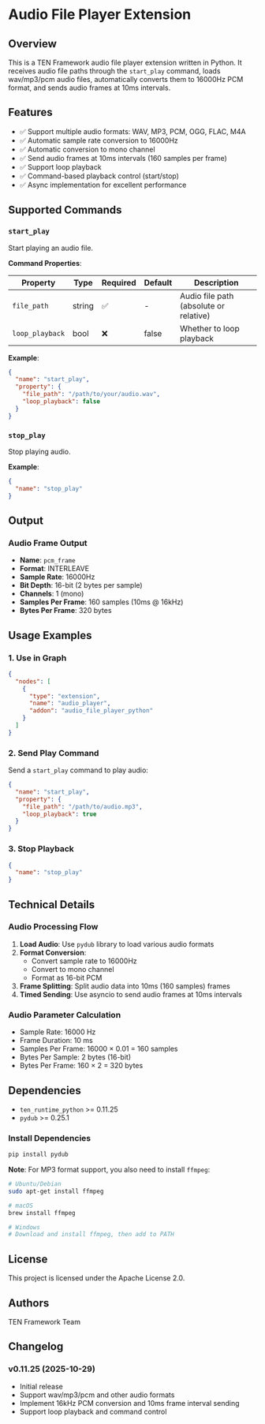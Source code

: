 # Audio File Player Extension

## Overview

This is a TEN Framework audio file player extension written in Python. It receives audio file paths through the `start_play` command, loads wav/mp3/pcm audio files, automatically converts them to 16000Hz PCM format, and sends audio frames at 10ms intervals.

## Features

- ✅ Support multiple audio formats: WAV, MP3, PCM, OGG, FLAC, M4A
- ✅ Automatic sample rate conversion to 16000Hz
- ✅ Automatic conversion to mono channel
- ✅ Send audio frames at 10ms intervals (160 samples per frame)
- ✅ Support loop playback
- ✅ Command-based playback control (start/stop)
- ✅ Async implementation for excellent performance

## Supported Commands

### `start_play`

Start playing an audio file.

**Command Properties**:

| Property | Type | Required | Default | Description |
|----------|------|----------|---------|-------------|
| `file_path` | string | ✅ | - | Audio file path (absolute or relative) |
| `loop_playback` | bool | ❌ | false | Whether to loop playback |

**Example**:
```json
{
  "name": "start_play",
  "property": {
    "file_path": "/path/to/your/audio.wav",
    "loop_playback": false
  }
}
```

### `stop_play`

Stop playing audio.

**Example**:
```json
{
  "name": "stop_play"
}
```

## Output

### Audio Frame Output
- **Name**: `pcm_frame`
- **Format**: INTERLEAVE
- **Sample Rate**: 16000Hz
- **Bit Depth**: 16-bit (2 bytes per sample)
- **Channels**: 1 (mono)
- **Samples Per Frame**: 160 samples (10ms @ 16kHz)
- **Bytes Per Frame**: 320 bytes

## Usage Examples

### 1. Use in Graph

```json
{
  "nodes": [
    {
      "type": "extension",
      "name": "audio_player",
      "addon": "audio_file_player_python"
    }
  ]
}
```

### 2. Send Play Command

Send a `start_play` command to play audio:

```json
{
  "name": "start_play",
  "property": {
    "file_path": "/path/to/audio.mp3",
    "loop_playback": true
  }
}
```

### 3. Stop Playback

```json
{
  "name": "stop_play"
}
```

## Technical Details

### Audio Processing Flow

1. **Load Audio**: Use `pydub` library to load various audio formats
2. **Format Conversion**:
   - Convert sample rate to 16000Hz
   - Convert to mono channel
   - Format as 16-bit PCM
3. **Frame Splitting**: Split audio data into 10ms (160 samples) frames
4. **Timed Sending**: Use asyncio to send audio frames at 10ms intervals

### Audio Parameter Calculation

- Sample Rate: 16000 Hz
- Frame Duration: 10 ms
- Samples Per Frame: 16000 × 0.01 = 160 samples
- Bytes Per Sample: 2 bytes (16-bit)
- Bytes Per Frame: 160 × 2 = 320 bytes

## Dependencies

- `ten_runtime_python` >= 0.11.25
- `pydub` >= 0.25.1

### Install Dependencies

```bash
pip install pydub
```

**Note**: For MP3 format support, you also need to install `ffmpeg`:

```bash
# Ubuntu/Debian
sudo apt-get install ffmpeg

# macOS
brew install ffmpeg

# Windows
# Download and install ffmpeg, then add to PATH
```

## License

This project is licensed under the Apache License 2.0.

## Authors

TEN Framework Team

## Changelog

### v0.11.25 (2025-10-29)
- Initial release
- Support wav/mp3/pcm and other audio formats
- Implement 16kHz PCM conversion and 10ms frame interval sending
- Support loop playback and command control
